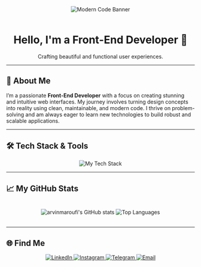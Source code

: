 <div align="center">
  <img src="https://images.unsplash.com/photo-1542831371-29b0f74f9713?q=80&w=2670&auto=format&fit=crop&ixlib=rb-4.0.3&ixid=M3wxMjA3fDB8MHxwaG90by1wYWdlfHx8fGVufDB8fHx8fA%3D%3D" alt="Modern Code Banner" />
</div>

<br>

<h1 align="center">Hello, I'm a Front-End Developer 👋</h1>
<p align="center">
  Crafting beautiful and functional user experiences.
</p>

---

## 🚀 About Me

I’m a passionate **Front-End Developer** with a focus on creating stunning and intuitive web interfaces. My journey involves turning design concepts into reality using clean, maintainable, and modern code. I thrive on problem-solving and am always eager to learn new technologies to build robust and scalable applications.

---

## 🛠️ Tech Stack & Tools

<p align="center">
  <img src="https://skillicons.dev/icons?i=html,css,js,ts,react,vue,angular,nextjs,nodejs,tailwind,bootstrap,sass,git,github,figma,vscode" alt="My Tech Stack" />
</p>

---

## 📈 My GitHub Stats

<br>

<div align="center">
  <img src="https://github-readme-stats.vercel.app/api?username=arvinmaroufi&show_icons=true&theme=onedark" alt="arvinmaroufi's GitHub stats" />
  <img src="https://github-readme-stats.vercel.app/api/top-langs/?username=arvinmaroufi&layout=compact&theme=onedark" alt="Top Languages" />
</div>

<br>

---

## 🌐 Find Me

<div align="center">
  <a href="https://linkedin.com/in/arvinmaroufi" target="_blank">
    <img src="https://img.shields.io/badge/LinkedIn-0A66C2?style=for-the-badge&logo=linkedin&logoColor=white" alt="LinkedIn" />
  </a>
  <a href="https://instagram.com/arvinmaroufi.ir" target="_blank">
    <img src="https://img.shields.io/badge/Instagram-E4405F?style=for-the-badge&logo=instagram&logoColor=white" alt="Instagram" />
  </a>
  <a href="https://t.me/arvinmaroufi_ir" target="_blank">
    <img src="https://img.shields.io/badge/Telegram-2CA5E0?style=for-the-badge&logo=telegram&logoColor=white" alt="Telegram" />
  </a>
  <a href="mailto:arvinmaroufi.dev@gmail.com">
    <img src="https://img.shields.io/badge/Email-D14836?style=for-the-badge&logo=gmail&logoColor=white" alt="Email" />
  </a>
</div>

<br>